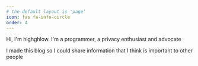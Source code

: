 ```yaml
---
# the default layout is 'page'
icon: fas fa-info-circle
order: 4
---
```


Hi, I'm highghlow. I'm a programmer, a privacy enthusiast and advocate

I made this blog so I could share information that I think is important to other people